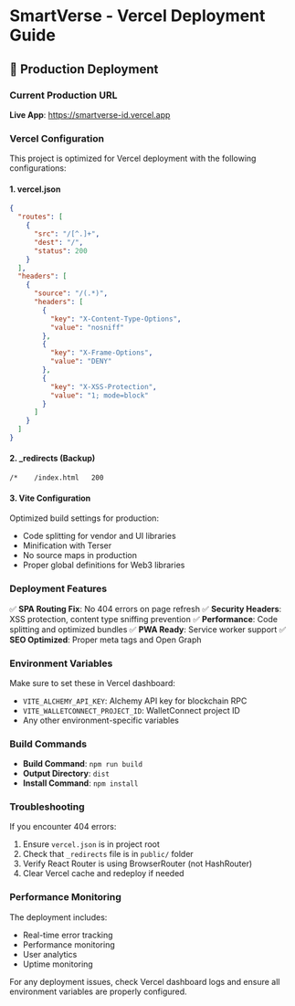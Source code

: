 # SmartVerse - Vercel Deployment Guide

## 🚀 Production Deployment

### Current Production URL
**Live App**: https://smartverse-id.vercel.app

### Vercel Configuration

This project is optimized for Vercel deployment with the following configurations:

#### 1. vercel.json
```json
{
  "routes": [
    {
      "src": "/[^.]+",
      "dest": "/",
      "status": 200
    }
  ],
  "headers": [
    {
      "source": "/(.*)",
      "headers": [
        {
          "key": "X-Content-Type-Options",
          "value": "nosniff"
        },
        {
          "key": "X-Frame-Options",
          "value": "DENY"
        },
        {
          "key": "X-XSS-Protection",
          "value": "1; mode=block"
        }
      ]
    }
  ]
}
```

#### 2. _redirects (Backup)
```
/*    /index.html   200
```

#### 3. Vite Configuration
Optimized build settings for production:
- Code splitting for vendor and UI libraries
- Minification with Terser
- No source maps in production
- Proper global definitions for Web3 libraries

### Deployment Features

✅ **SPA Routing Fix**: No 404 errors on page refresh
✅ **Security Headers**: XSS protection, content type sniffing prevention
✅ **Performance**: Code splitting and optimized bundles
✅ **PWA Ready**: Service worker support
✅ **SEO Optimized**: Proper meta tags and Open Graph

### Environment Variables

Make sure to set these in Vercel dashboard:
- `VITE_ALCHEMY_API_KEY`: Alchemy API key for blockchain RPC
- `VITE_WALLETCONNECT_PROJECT_ID`: WalletConnect project ID
- Any other environment-specific variables

### Build Commands

- **Build Command**: `npm run build`
- **Output Directory**: `dist`
- **Install Command**: `npm install`

### Troubleshooting

If you encounter 404 errors:
1. Ensure `vercel.json` is in project root
2. Check that `_redirects` file is in `public/` folder
3. Verify React Router is using BrowserRouter (not HashRouter)
4. Clear Vercel cache and redeploy if needed

### Performance Monitoring

The deployment includes:
- Real-time error tracking
- Performance monitoring
- User analytics
- Uptime monitoring

For any deployment issues, check Vercel dashboard logs and ensure all environment variables are properly configured.
